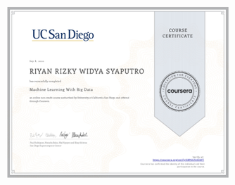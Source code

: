 ![](https://raw.githubusercontent.com/RiyanRIS/sertifikat/master/coursera/Machine%20Learning%20With%20Big%20Data/Coursera-Machine%20Learning%20With%20Big%20Data_page-0001.jpg)